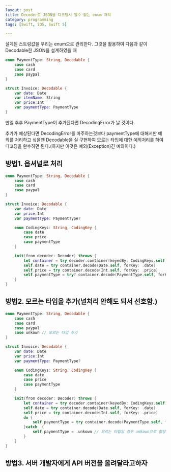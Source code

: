 ```yaml
---
layout: post
title: Decoder로 JSON을 디코딩시 알수 없는 enum 처리
category: programming
tags: [Swift, iOS, Swift 5]

---
```


설계된 스트링값을 우리는 enum으로 관리한다. 그것을 활용하여 다음과 같이 Decodable한 JSON을 설계하였을 때
```swift
enum PaymentType: String, Decodable {
	case cash
	case card
	case paypal
}

struct Invoice: Decodable {
	var date: Date
	var itemName: String
	var price:Int
	var paymentType: PaymentType
}
```

만일 추후 PaymentType이 추가된다면 DecodingError가 날 것이다.

추가가 예상된다면 DecodingError를 마주하는것보다 paymentType에 대해서만 예외를 처리하고 싶을땐 Decodable을 실 구현하여 모르는 타입에 대한 예외처리를 하여 디코딩을 완수하면 된다.(하지만 이것은 예외(Exception)긴 예외이다.)


## 방법1. 옵셔널로 처리
```swift
enum PaymentType: String, Decodable {
	case cash
	case card
	case paypal
}

struct Invoice: Decodable {
	var date: Date
	var price:Int
	var paymentType: PaymentType?

	enum CodingKeys: String, CodingKey {
		case date
		case price
		case paymentType
	}

	init(from decoder: Decoder) throws {
		let container = try decoder.container(keyedBy: CodingKeys.self)
		self.date = try container.decode(Date.self, forKey: .date)
		self.price = try container.decode(Int.self, forKey: .price)
		self.paymentType = try? container.decode(PaymentType.self, forKey: .paymentType) // try?를 사용
	}
}
```

## 방법2. 모르는 타입을 추가(널처리 안해도 되서 선호함.)

```swift
enum PaymentType: String, Decodable {
	case cash
	case card
	case paypal
	case unkown // 모르는 타입 추가
}

struct Invoice: Decodable {
	var date: Date
	var price:Int
	var paymentType: PaymentType?

	enum CodingKeys: String, CodingKey {
		case date
		case price
		case paymentType
	}

	init(from decoder: Decoder) throws {
		let container = try decoder.container(keyedBy: CodingKeys.self)
		self.date = try container.decode(Date.self, forKey: .date)
		self.price = try container.decode(Int.self, forKey: .price)
        do {
            self.paymentType = try container.decode(PaymentType.self, forKey: .paymentType)
        }catch  {
            self.paymentType = .unkown // 모르는 타입일 경우 unkown으로 할당
        }
	}
}
```

## 방법3. 서버 개발자에게 API 버전을 올려달라고하자





